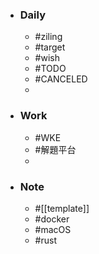 - ### Daily
	- #ziling
	- #target
	- #wish
	- #TODO
	- #CANCELED
	-
- ### Work
	- #WKE
	- #解題平台
	-
- ### Note
	- #[[template]]
	- #docker
	- #macOS
	- #rust